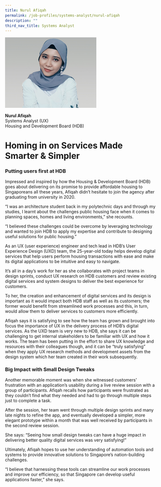 ```yaml
---
title: Nurul Afiqah
permalink: /job-profiles/systems-analyst/nurul-afiqah
description: ""
third_nav_title: Systems Analyst
---
```

<div style="width:60%;height:60%;"><img src="/images/nurul-afiqah-l.jpg" alt="Nurul Afiqah"></div>

**Nurul Afiqah**<br>
Systems Analyst (UX)<br>
Housing and Development Board (HDB)


# Homing in on Services Made Smarter & Simpler


### Putting users first at HDB

<p>Impressed and inspired by how the Housing & Development Board (HDB) goes about delivering on its promise to provide affordable housing to Singaporeans all these years, Afiqah didn’t hesitate to join the agency after graduating from university in 2020.</p>

<p>“I was an architecture student back in my polytechnic days and through my studies, I learnt about the challenges public housing face when it comes to planning spaces, homes and living environments,” she recounts. </p>

<p>“I believed these challenges could be overcome by leveraging technology and wanted to join HDB to apply my expertise and contribute to designing useful solutions for public housing.”</p>

<p>As an UX (user experience) engineer and tech lead in HDB’s User Experience Design (UXD) team, the 25-year-old today helps develop digital services that help users perform housing transactions with ease and make its digital applications to be intuitive and easy to navigate.</p>

<p>It’s all in a day’s work for her as she collaborates with project teams in design sprints, conduct UX research on HDB customers and review existing digital services and system designs to deliver the best experience for customers. </p>

<p>To her, the creation and enhancement of digital services and its design is important as it would impact both HDB staff as well as its customers; the former would benefit from streamlined work processes and this, in turn, would allow them to deliver services to customers more efficiently. </p>

<p>Afiqah says it is satisfying to see how the team has grown and brought into focus the importance of UX in the delivery process of HDB’s digital services. As the UXD team is very new to HDB, she says it can be challenging to get internal stakeholders to be familiar with UX and how it works. The team has been putting in the effort to share UX knowledge and resources with their colleagues though, and it can be “truly satisfying” when they apply UX research methods and development assets from the design system which her team created in their work subsequently.</p>

### Big Impact with Small Design Tweaks

<p>Another memorable moment was when she witnessed customers’ frustration with an application’s usability during a live review session with a group of participants. Afiqah recalls how participants were frustrated as they couldn’t find what they needed and had to go through multiple steps just to complete a task.</p>

<p>After the session, her team went through multiple design sprints and many late nights to refine the app, and eventually developed a simpler, more elegant prototype within a month that was well received by participants in the second review session. </p>

<p>She says: “Seeing how small design tweaks can have a huge impact in delivering better quality digital services was very satisfying!”</p>

<p>Ultimately, Afiqah hopes to use her understanding of automation tools and systems to provide innovative solutions to Singapore’s nation-building challenges.</p>

<p>“I believe that harnessing these tools can streamline our work processes and improve our efficiency, so that Singapore can develop useful applications faster,” she says.</p>